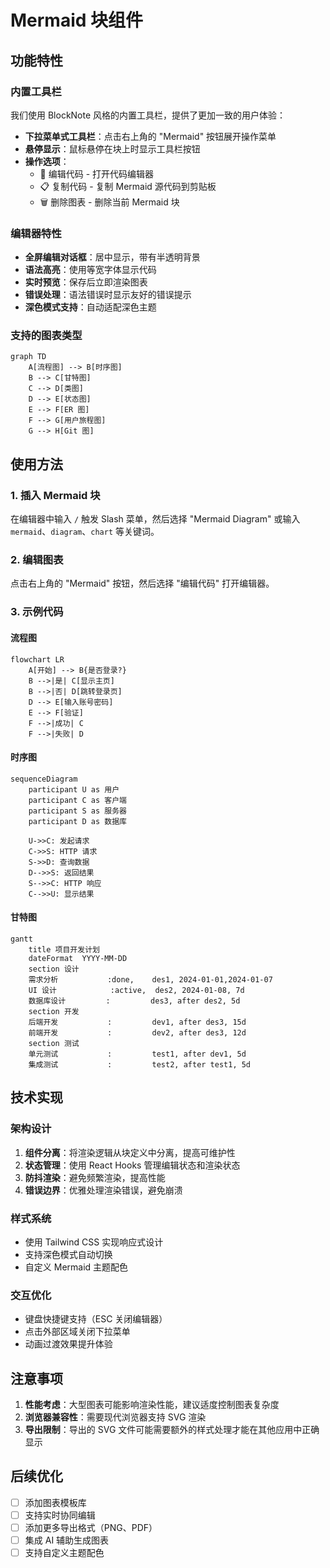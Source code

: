 # Mermaid 块组件

## 功能特性

### 内置工具栏
我们使用 BlockNote 风格的内置工具栏，提供了更加一致的用户体验：

- **下拉菜单式工具栏**：点击右上角的 "Mermaid" 按钮展开操作菜单
- **悬停显示**：鼠标悬停在块上时显示工具栏按钮
- **操作选项**：
  - 📝 编辑代码 - 打开代码编辑器
  - 📋 复制代码 - 复制 Mermaid 源代码到剪贴板
  - 🗑️ 删除图表 - 删除当前 Mermaid 块

### 编辑器特性

- **全屏编辑对话框**：居中显示，带有半透明背景
- **语法高亮**：使用等宽字体显示代码
- **实时预览**：保存后立即渲染图表
- **错误处理**：语法错误时显示友好的错误提示
- **深色模式支持**：自动适配深色主题

### 支持的图表类型

```mermaid
graph TD
    A[流程图] --> B[时序图]
    B --> C[甘特图]
    C --> D[类图]
    D --> E[状态图]
    E --> F[ER 图]
    F --> G[用户旅程图]
    G --> H[Git 图]
```

## 使用方法

### 1. 插入 Mermaid 块

在编辑器中输入 `/` 触发 Slash 菜单，然后选择 "Mermaid Diagram" 或输入 `mermaid`、`diagram`、`chart` 等关键词。

### 2. 编辑图表

点击右上角的 "Mermaid" 按钮，然后选择 "编辑代码" 打开编辑器。

### 3. 示例代码

#### 流程图
```mermaid
flowchart LR
    A[开始] --> B{是否登录?}
    B -->|是| C[显示主页]
    B -->|否| D[跳转登录页]
    D --> E[输入账号密码]
    E --> F[验证]
    F -->|成功| C
    F -->|失败| D
```

#### 时序图
```mermaid
sequenceDiagram
    participant U as 用户
    participant C as 客户端
    participant S as 服务器
    participant D as 数据库

    U->>C: 发起请求
    C->>S: HTTP 请求
    S->>D: 查询数据
    D-->>S: 返回结果
    S-->>C: HTTP 响应
    C-->>U: 显示结果
```

#### 甘特图
```mermaid
gantt
    title 项目开发计划
    dateFormat  YYYY-MM-DD
    section 设计
    需求分析           :done,    des1, 2024-01-01,2024-01-07
    UI 设计            :active,  des2, 2024-01-08, 7d
    数据库设计         :         des3, after des2, 5d
    section 开发
    后端开发           :         dev1, after des3, 15d
    前端开发           :         dev2, after des3, 12d
    section 测试
    单元测试           :         test1, after dev1, 5d
    集成测试           :         test2, after test1, 5d
```

## 技术实现

### 架构设计

1. **组件分离**：将渲染逻辑从块定义中分离，提高可维护性
2. **状态管理**：使用 React Hooks 管理编辑状态和渲染状态
3. **防抖渲染**：避免频繁渲染，提高性能
4. **错误边界**：优雅处理渲染错误，避免崩溃

### 样式系统

- 使用 Tailwind CSS 实现响应式设计
- 支持深色模式自动切换
- 自定义 Mermaid 主题配色

### 交互优化

- 键盘快捷键支持（ESC 关闭编辑器）
- 点击外部区域关闭下拉菜单
- 动画过渡效果提升体验

## 注意事项

1. **性能考虑**：大型图表可能影响渲染性能，建议适度控制图表复杂度
2. **浏览器兼容性**：需要现代浏览器支持 SVG 渲染
3. **导出限制**：导出的 SVG 文件可能需要额外的样式处理才能在其他应用中正确显示

## 后续优化

- [ ] 添加图表模板库
- [ ] 支持实时协同编辑
- [ ] 添加更多导出格式（PNG、PDF）
- [ ] 集成 AI 辅助生成图表
- [ ] 支持自定义主题配色
